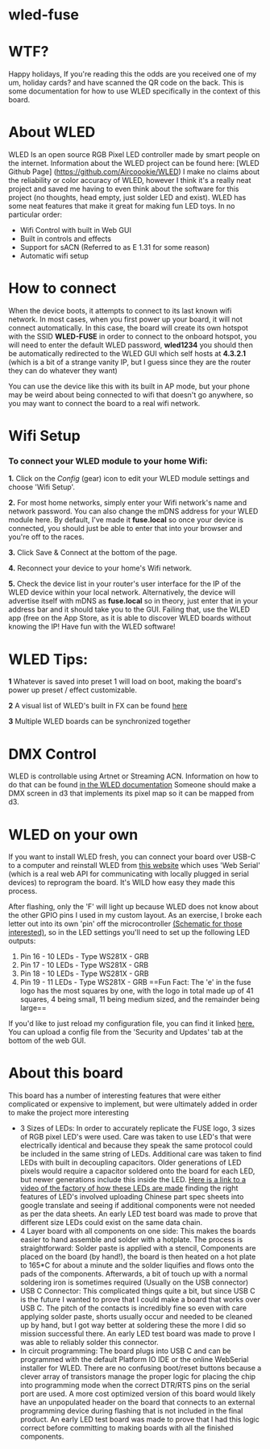 
# wled-fuse
# WTF?
Happy holidays, If you're reading this the odds are you received one of my um, holiday cards? and have scanned the QR code on the back. This is some documentation for how to use WLED specifically in the context of this board.
# About WLED
WLED Is an open source RGB Pixel LED controller made by smart people on the internet. Information about the WLED project can be found here: [WLED Github Page]  (https://github.com/Aircoookie/WLED)
I make no claims about the reliability or color accuracy of WLED, however I think it's a really neat project and saved me having to even think about the software for this project (no thoughts, head empty, just solder LED and exist). WLED has some neat features that make it great for making fun LED toys. In no particular order:

 - Wifi Control with built in Web GUI
 - Built in controls and effects
 - Support for sACN (Referred to as E 1.31 for some reason)
 - Automatic wifi setup 

# How to connect
When the device boots, it attempts to connect to its last known wifi network. In most cases, when you first power up your board, it will not connect automatically. In this case, the board will create its own hotspot with the SSID **WLED-FUSE** in order to connect to the onboard hotspot, you will need to enter the default WLED password, **wled1234** you should then be automatically redirected to the WLED GUI which self hosts at **4.3.2.1** (which is a bit of a strange vanity IP, but I guess since they are the router they can do whatever they want) 

You can use the device like this with its built in AP mode, but your phone may be weird about being connected to wifi that doesn't go anywhere, so you may want to connect the board to a real wifi network. 

# Wifi Setup

### To connect your WLED module to your home Wifi:

**1.**  Click on the  _Config_  (gear) icon to edit your WLED module settings and choose 'Wifi Setup'.

**2.**  For most home networks, simply enter your Wifi network's name and network password. You can also change the mDNS address for your WLED module here. By default, I've made it **fuse.local** so once your device is connected, you should just be able to enter that into your browser and you're off to the races. 

**3.**  Click Save & Connect at the bottom of the page.

**4.**  Reconnect your device to your home's Wifi network.

**5.**  Check the device list in your router's user interface for the IP of the WLED device within your local network. Alternatively, the device will advertise itself with mDNS as **fuse.local** so in theory, just enter that in your address bar and it should take you to the GUI. Failing that, use the WLED app (free on the App Store, as it is able to discover WLED boards without knowing the IP! Have fun with the WLED software!

# WLED Tips:
**1** Whatever is saved into preset 1 will load on boot, making the board's power up preset / effect customizable. 

**2** A visual list of WLED's built in FX can be found [here](https://kno.wled.ge/features/effects/)

**3** Multiple WLED boards can be synchronized together

# DMX Control
WLED is controllable using Artnet or Streaming ACN. Information on how to do that can be found [in the WLED documentation](https://kno.wled.ge/interfaces/e1.31-dmx/) Someone should make a DMX screen in d3 that implements its pixel map so it can be mapped from d3.

# WLED on your own
If you want to install WLED fresh, you can connect your board over USB-C to a computer and reinstall WLED from [this website](https://install.wled.me) which uses 'Web Serial' (which is a real web API for communicating with locally plugged in serial devices) to reprogram the board. It's WILD how easy they made this process. 

After flashing, only the 'F' will light up because WLED does not know about the other GPIO pins I used in my custom layout. As an exercise, I broke each letter out into its own 'pin' off the microcontroller [(Schematic for those interested)](https://github.com/mkohler99/wled-fuse/blob/main/Electronics/Drawings/Fuse%20LED%20Board%20Schematic.pdf), so in the LED settings you'll need to set up the following LED outputs:

 1. Pin 16 - 10 LEDs - Type WS281X - GRB
 2. Pin 17 - 10 LEDs - Type WS281X - GRB
 3. Pin 18 - 10 LEDs - Type WS281X - GRB
 4. Pin 19 - 11 LEDs - Type WS281X - GRB
 ==Fun Fact: The 'e' in the fuse logo has the most squares by one, with the logo in total made up of 41 squares, 4 being small, 11 being medium sized, and the remainder being large==

If you'd like to just reload my configuration file, you can find it linked [here.](https://github.com/mkohler99/wled-fuse/blob/main/Config/wled_cfg_fuse.json) You can upload a config file from the 'Security and Updates' tab at the bottom of the web GUI.
 
 # About this board
This board has a number of interesting features that were either complicated or expensive to implement, but were ultimately added in order to make the project more interesting

 - 3 Sizes of LEDs: In order to accurately replicate the FUSE logo, 3 sizes of RGB pixel LED's were used. Care was taken to use LED's that were electrically identical and because they speak the same protocol could be included in the same string of LEDs. Additional care was taken to find LEDs with built in decoupling capacitors. Older generations of LED pixels would require a capacitor soldered onto the board for each LED, but newer generations include this inside the LED. [Here is a link to a video of the factory of how these LEDs are made](https://www.youtube.com/watch?v=pMjhJ9kcaU4&pp=ygUOd3MyODEyIGZhY3Rvcnk=) finding the right features of LED's involved uploading Chinese part spec sheets into google translate and seeing if additional components were not needed as per the data sheets. An early LED test board was made to prove that different size LEDs could exist on the same data chain.
- 4 Layer board with all components on one side: This makes the boards easier to hand assemble and solder with a hotplate. The process is straightforward: Solder paste is applied with a stencil, Components are placed on the board (by hand!), the board is then heated on a hot plate to 165*C for about a minute and the solder liquifies and flows onto the pads of the components. Afterwards, a bit of touch up with a normal soldering iron is sometimes required (Usually on the USB connector) 
- USB C Connector: This complicated things quite a bit, but since USB C is the future I wanted to prove that I could make a board that works over USB C. The pitch of the contacts is incredibly fine so even with care applying solder paste, shorts usually occur and needed to be cleaned up by hand, but I got way better at soldering these the more I did so mission successful there. An early LED test board was made to prove I was able to reliably solder this connector.
- In circuit programming: The board plugs into USB C and can be programmed with the default Platform IO IDE or the online WebSerial installer for WLED. There are no confusing boot/reset buttons because a clever array of transistors manage the proper logic for placing the chip into programming mode when the correct DTR/RTS pins on the serial port are used.  A more cost optimized version of this board would likely have an unpopulated header on the board that connects to an external programming device during flashing that is not included in the final product. An early LED test board was made to prove that I had this logic correct before committing to making boards with all the finished components. 
